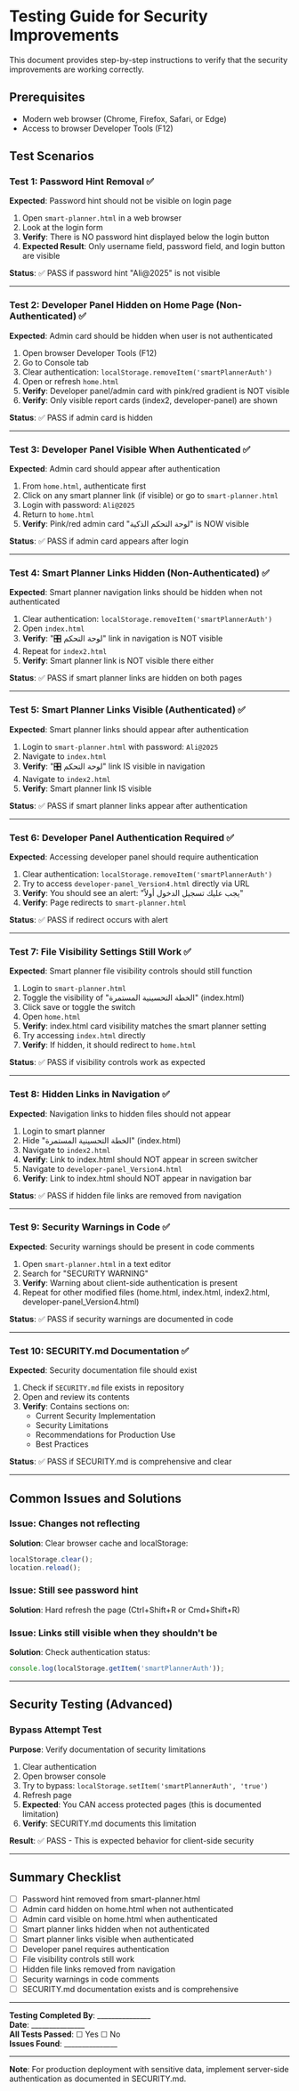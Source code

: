 # Testing Guide for Security Improvements

This document provides step-by-step instructions to verify that the security improvements are working correctly.

## Prerequisites
- Modern web browser (Chrome, Firefox, Safari, or Edge)
- Access to browser Developer Tools (F12)

## Test Scenarios

### Test 1: Password Hint Removal ✅
**Expected**: Password hint should not be visible on login page

1. Open `smart-planner.html` in a web browser
2. Look at the login form
3. **Verify**: There is NO password hint displayed below the login button
4. **Expected Result**: Only username field, password field, and login button are visible

**Status**: ✅ PASS if password hint "Ali@2025" is not visible

---

### Test 2: Developer Panel Hidden on Home Page (Non-Authenticated) ✅
**Expected**: Admin card should be hidden when user is not authenticated

1. Open browser Developer Tools (F12)
2. Go to Console tab
3. Clear authentication: `localStorage.removeItem('smartPlannerAuth')`
4. Open or refresh `home.html`
5. **Verify**: Developer panel/admin card with pink/red gradient is NOT visible
6. **Verify**: Only visible report cards (index2, developer-panel) are shown

**Status**: ✅ PASS if admin card is hidden

---

### Test 3: Developer Panel Visible When Authenticated ✅
**Expected**: Admin card should appear after authentication

1. From `home.html`, authenticate first
2. Click on any smart planner link (if visible) or go to `smart-planner.html`
3. Login with password: `Ali@2025`
4. Return to `home.html`
5. **Verify**: Pink/red admin card "لوحة التحكم الذكية" is NOW visible

**Status**: ✅ PASS if admin card appears after login

---

### Test 4: Smart Planner Links Hidden (Non-Authenticated) ✅
**Expected**: Smart planner navigation links should be hidden when not authenticated

1. Clear authentication: `localStorage.removeItem('smartPlannerAuth')`
2. Open `index.html`
3. **Verify**: "🎛️ لوحة التحكم" link in navigation is NOT visible
4. Repeat for `index2.html`
5. **Verify**: Smart planner link is NOT visible there either

**Status**: ✅ PASS if smart planner links are hidden on both pages

---

### Test 5: Smart Planner Links Visible (Authenticated) ✅
**Expected**: Smart planner links should appear after authentication

1. Login to `smart-planner.html` with password: `Ali@2025`
2. Navigate to `index.html`
3. **Verify**: "🎛️ لوحة التحكم" link IS visible in navigation
4. Navigate to `index2.html`
5. **Verify**: Smart planner link IS visible

**Status**: ✅ PASS if smart planner links appear after authentication

---

### Test 6: Developer Panel Authentication Required ✅
**Expected**: Accessing developer panel should require authentication

1. Clear authentication: `localStorage.removeItem('smartPlannerAuth')`
2. Try to access `developer-panel_Version4.html` directly via URL
3. **Verify**: You should see an alert: "يجب عليك تسجيل الدخول أولاً"
4. **Verify**: Page redirects to `smart-planner.html`

**Status**: ✅ PASS if redirect occurs with alert

---

### Test 7: File Visibility Settings Still Work ✅
**Expected**: Smart planner file visibility controls should still function

1. Login to `smart-planner.html`
2. Toggle the visibility of "الخطة التحسينية المستمرة" (index.html)
3. Click save or toggle the switch
4. Open `home.html`
5. **Verify**: index.html card visibility matches the smart planner setting
6. Try accessing `index.html` directly
7. **Verify**: If hidden, it should redirect to `home.html`

**Status**: ✅ PASS if visibility controls work as expected

---

### Test 8: Hidden Links in Navigation ✅
**Expected**: Navigation links to hidden files should not appear

1. Login to smart planner
2. Hide "الخطة التحسينية المستمرة" (index.html)
3. Navigate to `index2.html`
4. **Verify**: Link to index.html should NOT appear in screen switcher
5. Navigate to `developer-panel_Version4.html`
6. **Verify**: Link to index.html should NOT appear in navigation bar

**Status**: ✅ PASS if hidden file links are removed from navigation

---

### Test 9: Security Warnings in Code ✅
**Expected**: Security warnings should be present in code comments

1. Open `smart-planner.html` in a text editor
2. Search for "SECURITY WARNING"
3. **Verify**: Warning about client-side authentication is present
4. Repeat for other modified files (home.html, index.html, index2.html, developer-panel_Version4.html)

**Status**: ✅ PASS if security warnings are documented in code

---

### Test 10: SECURITY.md Documentation ✅
**Expected**: Security documentation file should exist

1. Check if `SECURITY.md` file exists in repository
2. Open and review its contents
3. **Verify**: Contains sections on:
   - Current Security Implementation
   - Security Limitations
   - Recommendations for Production Use
   - Best Practices

**Status**: ✅ PASS if SECURITY.md is comprehensive and clear

---

## Common Issues and Solutions

### Issue: Changes not reflecting
**Solution**: Clear browser cache and localStorage:
```javascript
localStorage.clear();
location.reload();
```

### Issue: Still see password hint
**Solution**: Hard refresh the page (Ctrl+Shift+R or Cmd+Shift+R)

### Issue: Links still visible when they shouldn't be
**Solution**: Check authentication status:
```javascript
console.log(localStorage.getItem('smartPlannerAuth'));
```

---

## Security Testing (Advanced)

### Bypass Attempt Test
**Purpose**: Verify documentation of security limitations

1. Clear authentication
2. Open browser console
3. Try to bypass: `localStorage.setItem('smartPlannerAuth', 'true')`
4. Refresh page
5. **Expected**: You CAN access protected pages (this is documented limitation)
6. **Verify**: SECURITY.md documents this limitation

**Result**: ✅ PASS - This is expected behavior for client-side security

---

## Summary Checklist

- [ ] Password hint removed from smart-planner.html
- [ ] Admin card hidden on home.html when not authenticated
- [ ] Admin card visible on home.html when authenticated
- [ ] Smart planner links hidden when not authenticated
- [ ] Smart planner links visible when authenticated
- [ ] Developer panel requires authentication
- [ ] File visibility controls still work
- [ ] Hidden file links removed from navigation
- [ ] Security warnings in code comments
- [ ] SECURITY.md documentation exists and is comprehensive

---

**Testing Completed By**: _______________  
**Date**: _______________  
**All Tests Passed**: ☐ Yes ☐ No  
**Issues Found**: _______________  

---

**Note**: For production deployment with sensitive data, implement server-side authentication as documented in SECURITY.md.
